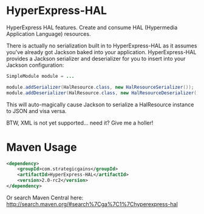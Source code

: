 HyperExpress-HAL
================

HyperExpress HAL features. Create and consume HAL (Hypermedia Application Language) resources.

There is actually no serialization built in to HyperExpress-HAL as it assumes you've already
got Jackson baked into your application.  HyperExpress-HAL provides a Jackson serializer
and deserializer for you to insert into your Jackson configuration:

```java
SimpleModule module = ...

module.addSerializer(HalResource.class, new HalResourceSerializer());
module.addDeserializer(HalResource.class, new HalResourceDeserializer());
```

This will auto-magically cause Jackson to serialize a HalResource instance to JSON and
visa versa.

BTW, XML is not yet supported... need it? Give me a holler!

Maven Usage
===========

```xml
<dependency>
    <groupId>com.strategicgains</groupId>
    <artifactId>HyperExpress-HAL</artifactId>
    <version>2.0-rc2</version>
</dependency>
```
Or search Maven Central here: http://search.maven.org/#search%7Cga%7C1%7Chyperexpress-hal